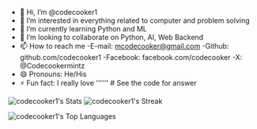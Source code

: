 - 👋 Hi, I’m @codecooker1
- 👀 I’m interested in everything related to computer and problem solving
- 🌱 I’m currently learning Python and ML
- 💞️ I’m looking to collaborate on Python, AI, Web Backend
- 📫 How to reach me
   -E-mail: mcodecooker@gmail.com
   -Github: github.com/codecooker1
   -Facebook: facebook.com/codecooker
   -X: @Codecookermintz
- 😄 Pronouns: He/His
- ⚡ Fun fact: I really love '''<myself>'''   # See the code for answer

<!---
codecooker1/codecooker1 is a ✨ special ✨ repository because its `README.md` (this file) appears on your GitHub profile.
You can click the Preview link to take a look at your changes.
--->


![codecooker1's Stats](https://github-readme-stats.vercel.app/api?username=codecooker1&theme=nord&show_icons=true&hide_border=true&count_private=false)
![codecooker1's Streak](https://github-readme-streak-stats.herokuapp.com/?user=codecooker1&theme=nord&hide_border=true)


![codecooker1's Top Languages](https://github-readme-stats.vercel.app/api/top-langs/?username=codecooker1&theme=nord&show_icons=true&hide_border=true&layout=compact)
